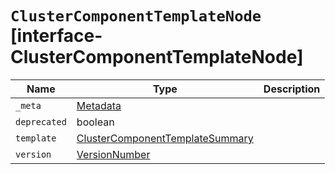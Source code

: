 # `ClusterComponentTemplateNode` [interface-ClusterComponentTemplateNode]

| Name | Type | Description |
| - | - | - |
| `_meta` | [Metadata](./Metadata.md) | &nbsp; |
| `deprecated` | boolean | &nbsp; |
| `template` | [ClusterComponentTemplateSummary](./ClusterComponentTemplateSummary.md) | &nbsp; |
| `version` | [VersionNumber](./VersionNumber.md) | &nbsp; |
